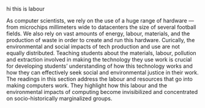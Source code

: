hi this is labour

As computer scientists, we rely on the use of a huge range of hardware — from microchips millimeters wide to datacenters the size of several football fields. We also rely on vast amounts of energy, labour, materials, and the production of waste in order to create and run this hardware. Curically, the environmental and social impacts of tech production and use are not equally distributed. Teaching students about the materials, labour, pollution and extraction involved in making the technology they use work is crucial for developing students’ understanding of how this technology works and how they can effectively seek social and environmental justice in their work.
    The readings in this section address the labour and resources that go into making computers work. They highlight how this labour and the environmental impacts of computing become invisibilized and concentrated on socio-historically marginalized groups.
